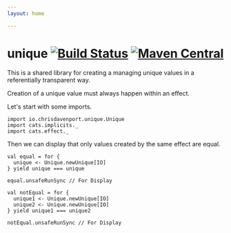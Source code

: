```yaml
---
layout: home

---
```

# unique [![Build Status](https://travis-ci.com/ChristopherDavenport/unique.svg?branch=master)](https://travis-ci.com/ChristopherDavenport/unique) [![Maven Central](https://maven-badges.herokuapp.com/maven-central/io.chrisdavenport/unique_2.12/badge.svg)](https://maven-badges.herokuapp.com/maven-central/io.chrisdavenport/unique_2.12)

This is a shared library for creating a managing unique values in a referentially transparent way.

Creation of a unique value must always happen within an effect.

Let's start with some imports.

```tut:silent
import io.chrisdavenport.unique.Unique
import cats.implicits._
import cats.effect._
```

Then we can display that only values created by the same effect are equal.

```tut:book
val equal = for {
  unique <- Unique.newUnique[IO]
} yield unique === unique

equal.unsafeRunSync // For Display

val notEqual = for {
  unique1 <- Unique.newUnique[IO]
  unique2 <- Unique.newUnique[IO]
} yield unique1 === unique2

notEqual.unsafeRunSync // For Display
```